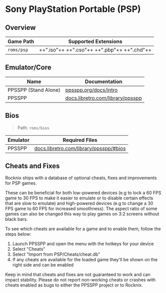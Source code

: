 # Sony PlayStation Portable (PSP)

## Overview

| Game Path | Supported Extensions |
| -- | -- |
| `roms/psp` | ++".iso"++ ++".cso"++ ++".pbp"++ ++".chd"++ |

## Emulator/Core

| Name | Documentation |
| --- | --- |
| PPSSPP (Stand Alone) | [ppsspp.org/docs/intro](https://www.ppsspp.org/docs/intro) |
| PPSSPP | [docs.libretro.com/library/ppsspp](https://docs.libretro.com/library/ppsspp/) |

## Bios

> Path: `roms/bios`

| Emulator | Required Files |
| -- | -- |
| PPSSPP | [docs.libretro.com/library/ppsspp/#bios](https://docs.libretro.com/library/ppsspp/#bios) |

## Cheats and Fixes

Rocknix ships with a database of optional cheats, fixes and improvements for PSP games.

These can be beneficial for both low-powered devices (e.g to lock a 60 FPS game to 30 FPS to make it easier to emulate or to disable certain effects that are slow to emulate) and high-powered devices (e.g to change a 30 FPS game to 60 FPS for increased smoothness). The aspect ratio of some games can also be changed this way to play games on 3:2 screens without black bars.

To see which cheats are available for a game and to enable them, follow the steps below:

1. Launch PPSSPP and open the menu with the hotkeys for your device
2. Select "Cheats"
3. Select "Import from PSP/Cheats/cheat.db"
4. If any cheats are available for the loaded game they'll be shown on the right side and can be enabled

Keep in mind that cheats and fixes are not guaranteed to work and can impact stability. Please do not report non-working cheats or crashes with cheats enabled as bugs to either the PPSSPP project or to Rocknix.